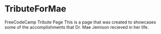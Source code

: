 # TributeForMae
FreeCodeCamp Tribute Page 
This is a page that was created to showcases some of the accomplishments that Dr. Mae Jemison recieved in her life. 
